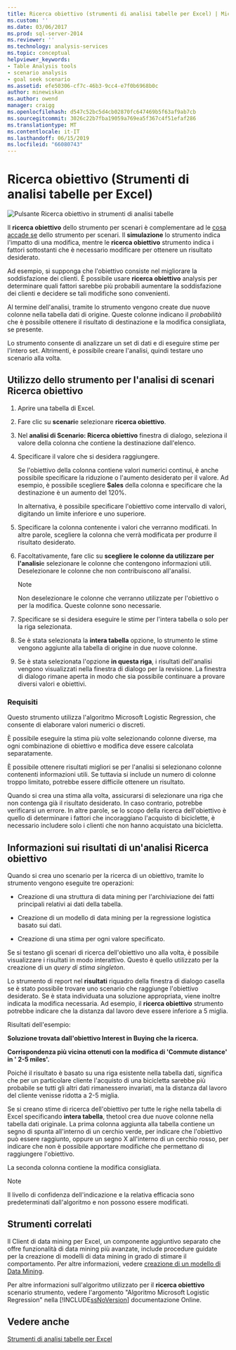```yaml
---
title: Ricerca obiettivo (strumenti di analisi tabelle per Excel) | Microsoft Docs
ms.custom: ''
ms.date: 03/06/2017
ms.prod: sql-server-2014
ms.reviewer: ''
ms.technology: analysis-services
ms.topic: conceptual
helpviewer_keywords:
- Table Analysis tools
- scenario analysis
- goal seek scenario
ms.assetid: efe50306-cf7c-46b3-9cc4-e7f0b6968b0c
author: minewiskan
ms.author: owend
manager: craigg
ms.openlocfilehash: d547c52bc5d4cb02870fc647469b5f63af9ab7cb
ms.sourcegitcommit: 3026c22b7fba19059a769ea5f367c4f51efaf286
ms.translationtype: MT
ms.contentlocale: it-IT
ms.lasthandoff: 06/15/2019
ms.locfileid: "66080743"
---
```

# <a name="goal-seek-scenario-table-analysis-tools-for-excel"></a>Ricerca obiettivo (Strumenti di analisi tabelle per Excel)
  ![Pulsante Ricerca obiettivo in strumenti di analisi tabelle](media/tat-goalseek.gif "pulsante Ricerca obiettivo in strumenti di analisi tabelle")  
  
 Il **ricerca obiettivo** dello strumento per scenari è complementare ad le [cosa accade se](what-if-scenario-table-analysis-tools-for-excel.md) dello strumento per scenari. Il **simulazione** lo strumento indica l'impatto di una modifica, mentre le **ricerca obiettivo** strumento indica i fattori sottostanti che è necessario modificare per ottenere un risultato desiderato.  
  
 Ad esempio, si supponga che l'obiettivo consiste nel migliorare la soddisfazione dei clienti. È possibile usare **ricerca obiettivo** analysis per determinare quali fattori sarebbe più probabili aumentare la soddisfazione dei clienti e decidere se tali modifiche sono convenienti.  
  
 Al termine dell'analisi, tramite lo strumento vengono create due nuove colonne nella tabella dati di origine. Queste colonne indicano il *probabilità* che è possibile ottenere il risultato di destinazione e la modifica consigliata, se presente.  
  
 Lo strumento consente di analizzare un set di dati e di eseguire stime per l'intero set. Altrimenti, è possibile creare l'analisi, quindi testare uno scenario alla volta.  
  
## <a name="using-the-goal-seek-scenario-tool"></a>Utilizzo dello strumento per l'analisi di scenari Ricerca obiettivo  
  
1.  Aprire una tabella di Excel.  
  
2.  Fare clic su **scenari**e selezionare **ricerca obiettivo**.  
  
3.  Nel **analisi di Scenario: Ricerca obiettivo** finestra di dialogo, seleziona il valore della colonna che contiene la destinazione dall'elenco.  
  
4.  Specificare il valore che si desidera raggiungere.  
  
     Se l'obiettivo della colonna contiene valori numerici continui, è anche possibile specificare la riduzione o l'aumento desiderato per il valore. Ad esempio, è possibile scegliere **Sales** della colonna e specificare che la destinazione è un aumento del 120%.  
  
     In alternativa, è possibile specificare l'obiettivo come intervallo di valori, digitando un limite inferiore e uno superiore.  
  
5.  Specificare la colonna contenente i valori che verranno modificati. In altre parole, scegliere la colonna che verrà modificata per produrre il risultato desiderato.  
  
6.  Facoltativamente, fare clic su **scegliere le colonne da utilizzare per l'analisi**e selezionare le colonne che contengono informazioni utili. Deselezionare le colonne che non contribuiscono all'analisi.  
  
    > [!NOTE]  
    >  Non deselezionare le colonne che verranno utilizzate per l'obiettivo o per la modifica. Queste colonne sono necessarie.  
  
7.  Specificare se si desidera eseguire le stime per l'intera tabella o solo per la riga selezionata.  
  
8.  Se è stata selezionata la **intera tabella** opzione, lo strumento le stime vengono aggiunte alla tabella di origine in due nuove colonne.  
  
9. Se è stata selezionata l'opzione **in questa riga**, i risultati dell'analisi vengono visualizzati nella finestra di dialogo per la revisione. La finestra di dialogo rimane aperta in modo che sia possibile continuare a provare diversi valori e obiettivi.  
  
### <a name="requirements"></a>Requisiti  
 Questo strumento utilizza l'algoritmo Microsoft Logistic Regression, che consente di elaborare valori numerici o discreti.  
  
 È possibile eseguire la stima più volte selezionando colonne diverse, ma ogni combinazione di obiettivo e modifica deve essere calcolata separatamente.  
  
 È possibile ottenere risultati migliori se per l'analisi si selezionano colonne contenenti informazioni utili. Se tuttavia si include un numero di colonne troppo limitato, potrebbe essere difficile ottenere un risultato.  
  
 Quando si crea una stima alla volta, assicurarsi di selezionare una riga che non contenga già il risultato desiderato. In caso contrario, potrebbe verificarsi un errore. In altre parole, se lo scopo della ricerca dell'obiettivo è quello di determinare i fattori che incoraggiano l'acquisto di biciclette, è necessario includere solo i clienti che non hanno acquistato una bicicletta.  
  
## <a name="understanding-the-results-of-goal-seek-analysis"></a>Informazioni sui risultati di un'analisi Ricerca obiettivo  
 Quando si crea uno scenario per la ricerca di un obiettivo, tramite lo strumento vengono eseguite tre operazioni:  
  
-   Creazione di una struttura di data mining per l'archiviazione dei fatti principali relativi ai dati della tabella.  
  
-   Creazione di un modello di data mining per la regressione logistica basato sui dati.  
  
-   Creazione di una stima per ogni valore specificato.  
  
 Se si testano gli scenari di ricerca dell'obiettivo uno alla volta, è possibile visualizzare i risultati in modo interattivo. Questo è quello utilizzato per la creazione di un *query di stima singleton*.  
  
 Lo strumento di report nel **risultati** riquadro della finestra di dialogo casella se è stato possibile trovare uno scenario che raggiunge l'obiettivo desiderato. Se è stata individuata una soluzione appropriata, viene inoltre indicata la modifica necessaria. Ad esempio, il **ricerca obiettivo** strumento potrebbe indicare che la distanza dal lavoro deve essere inferiore a 5 miglia.  
  
 Risultati dell'esempio:  
  
 **Soluzione trovata dall'obiettivo Interest in Buying che la ricerca.**  
  
 **Corrispondenza più vicina ottenuti con la modifica di 'Commute distance' in ' 2-5 miles'.**  
  
 Poiché il risultato è basato su una riga esistente nella tabella dati, significa che per un particolare cliente l'acquisto di una bicicletta sarebbe più probabile se tutti gli altri dati rimanessero invariati, ma la distanza dal lavoro del cliente venisse ridotta a 2-5 miglia.  
  
 Se si creano stime di ricerca dell'obiettivo per tutte le righe nella tabella di Excel specificando **intera tabella**, thetool crea due nuove colonne nella tabella dati originale. La prima colonna aggiunta alla tabella contiene un segno di spunta all'interno di un cerchio verde, per indicare che l'obiettivo può essere raggiunto, oppure un segno X all'interno di un cerchio rosso, per indicare che non è possibile apportare modifiche che permettano di raggiungere l'obiettivo.  
  
 La seconda colonna contiene la modifica consigliata.  
  
> [!NOTE]  
>  Il livello di confidenza dell'indicazione e la relativa efficacia sono predeterminati dall'algoritmo e non possono essere modificati.  
  
## <a name="related-tools"></a>Strumenti correlati  
 Il Client di data mining per Excel, un componente aggiuntivo separato che offre funzionalità di data mining più avanzate, include procedure guidate per la creazione di modelli di data mining in grado di stimare il comportamento. Per altre informazioni, vedere [creazione di un modello di Data Mining](creating-a-data-mining-model.md).  
  
 Per altre informazioni sull'algoritmo utilizzato per il **ricerca obiettivo** scenario strumento, vedere l'argomento "Algoritmo Microsoft Logistic Regression" nella [!INCLUDE[ssNoVersion](../includes/ssnoversion-md.md)] documentazione Online.  
  
## <a name="see-also"></a>Vedere anche  
 [Strumenti di analisi tabelle per Excel](table-analysis-tools-for-excel.md)  
  
  
